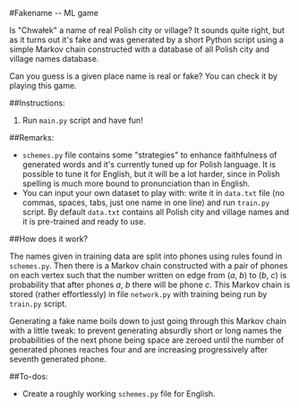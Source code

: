 #Fakename -- ML game

Is "Chwałek" a name of real Polish city or village? It sounds quite right, but as it turns out it's fake and was generated by a short Python script using a simple Markov chain constructed with a database of all Polish city and village names database.

Can you guess is a given place name is real or fake? You can check it by playing this game. 

##Instructions:

1. Run `main.py` script and have fun!

##Remarks:

* `schemes.py` file contains some "strategies" to enhance faithfulness of generated words and it's currently tuned up for Polish language. It is possible to tune it for English, but it will be a lot harder, since in Polish spelling is much more bound to pronunciation than in English.
* You can input your own dataset to play with: write it in `data.txt` file (no commas, spaces, tabs, just one name in one line) and run `train.py` script. By default `data.txt` contains all Polish city and village names and it is pre-trained and ready to use.

##How does it work?

The names given in training data are split into phones using rules found in `schemes.py`. Then there is a Markov chain constructed with a pair of phones on each vertex such that the number written on edge from (*a*, *b*) to (*b*, *c*) is probability that after phones *a*, *b* there will be phone *c*. This Markov chain is stored (rather effortlessly) in file `network.py` with training being run by `train.py` script.

Generating a fake name boils down to just going through this Markov chain with a little tweak: to prevent generating absurdly short or long names the probabilities of the next phone being space are zeroed until the number of generated phones reaches four and are increasing progressively after seventh generated phone.

##To-dos:

* Create a roughly working `schemes.py` file for English.

